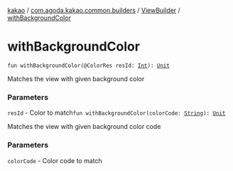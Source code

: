 [kakao](../../index.md) / [com.agoda.kakao.common.builders](../index.md) / [ViewBuilder](index.md) / [withBackgroundColor](./with-background-color.md)

# withBackgroundColor

`fun withBackgroundColor(@ColorRes resId: `[`Int`](https://kotlinlang.org/api/latest/jvm/stdlib/kotlin/-int/index.html)`): `[`Unit`](https://kotlinlang.org/api/latest/jvm/stdlib/kotlin/-unit/index.html)

Matches the view with given background color

### Parameters

`resId` - Color to match`fun withBackgroundColor(colorCode: `[`String`](https://kotlinlang.org/api/latest/jvm/stdlib/kotlin/-string/index.html)`): `[`Unit`](https://kotlinlang.org/api/latest/jvm/stdlib/kotlin/-unit/index.html)

Matches the view with given background color code

### Parameters

`colorCode` - Color code to match
